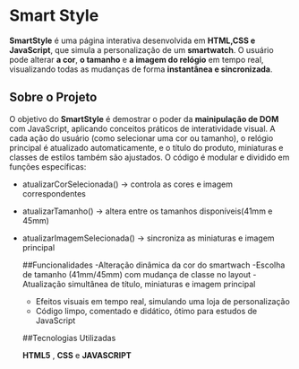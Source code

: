 # Smart Style

**SmartStyle** é uma página interativa desenvolvida em **HTML,CSS e JavaScript**, que simula a personalização de um **smartwatch**.
O usuário pode alterar **a cor**, **o tamanho** e **a imagem do relógio** em tempo real, visualizando todas as mudanças de forma **instantânea e sincronizada**.

## Sobre o Projeto

O objetivo do **SmartStyle** é demostrar o poder da **mainipulação de DOM** com JavaScript, aplicando conceitos práticos de interatividade visual.
A cada ação do usuário (como selecionar uma cor ou tamanho), o relógio principal é atualizado automaticamente, e o título do produto, miniaturas e classes de estilos também são ajustados.
O código é modular e dividido em funções específicas:
- atualizarCorSelecionada() -> controla as cores e imagem correspondentes
- atualizarTamanho() -> altera entre os tamanhos disponíveis(41mm e 45mm)
- atualizarImagemSelecionada() -> sincroniza as miniaturas e imagem principal

  ##Funcionalidades
  -Alteração dinâmica da cor do smartwach
  -Escolha de tamanho (41mm/45mm) com mudança de classe no layout
  -Atualização simultânea de título, miniaturas e imagem principal
  - Efeitos visuais em tempo real, simulando uma loja de personalização
  - Código limpo, comentado e didático, ótimo para estudos de JavaScript
 
  ##Tecnologias Utilizadas

   **HTML5** , **CSS** e **JAVASCRIPT** 
  
